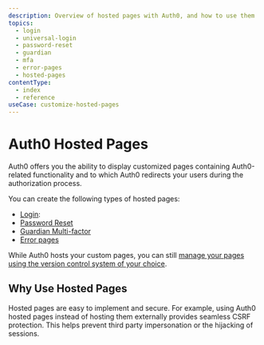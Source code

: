 ```yaml
---
description: Overview of hosted pages with Auth0, and how to use them
topics:
  - login
  - universal-login
  - password-reset
  - guardian
  - mfa
  - error-pages
  - hosted-pages
contentType: 
  - index
  - reference
useCase: customize-hosted-pages
---
```


# Auth0 Hosted Pages

Auth0 offers you the ability to display customized pages containing Auth0-related functionality and to which Auth0 redirects your users during the authorization process. 

You can create the following types of hosted pages:

* [Login](/hosted-pages/login): 
* [Password Reset](/hosted-pages/password-reset)
* [Guardian Multi-factor](/hosted-pages/guardian)
* [Error pages](/hosted-pages/error-pages)

While Auth0 hosts your custom pages, you can still [manage your pages using the version control system of your choice](/hosted-pages/version-control).

## Why Use Hosted Pages

Hosted pages are easy to implement and secure. For example, using Auth0 hosted pages instead of hosting them externally provides seamless CSRF protection. This helps prevent third party impersonation or the hijacking of sessions.

